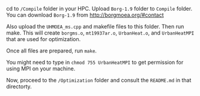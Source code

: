 cd to `/Compile` folder in your HPC. Upload `Borg-1.9` folder to `Compile` folder. You can download `Borg-1.9` from http://borgmoea.org/#contact 

Also upload the `UHMOEA_ms.cpp` and makefile files to this folder. Then run make. This will create `borgms.o`, `mt19937ar.o`, `UrbanHeat.o`, and `UrbanHeatMPI` that are used for optimization.

Once all files are prepared, run `make`.

You might need to type in `chmod 755 UrbanHeatMPI` to get permission for using MPI on your machine.

Now, proceed to the `/Optimization` folder and consult the `README.md` in that directorty.
